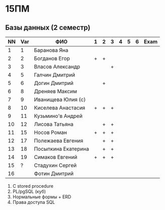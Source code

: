 # 15ПМ
## Базы данных (2 семестр)

| NN  | Var | ФИО                   | 1   | 2   | 3   | 4   | 5   | 6   | Exam     |
| --- | --- | --------------------- | --- | --- | --- | --- | --- | --- | -------- |
| 1   | 1   | Баранова Яна          |     |     |     |     |     |     |          |
| 2   | 2   | Богданов Егор         | +   | +   |     |     |     |     |          |
| 3   | 3   | Власов Александр      |     |     | +   |     |     |     |          |
| 4   | 5   | Галчин Дмитрий        |     |     |     |     |     |     |          |
| 5   | 6   | Догин Дмитрий         |     | +   |     |     |     |     |          |
| 6   | 8   | Дреняев Максим        |     |     |     |     |     |     |          |
| 7   | 9   | Иванищева Юлия (с)    |     |     |     |     |     |     |          |
| 8   | 10  | Киселева Анастасия    | +   | +   | +   |     |     |     |          |
| 9   | 11  | Кузьмино'в Андрей     |     |     |     |     |     |     |          |
| 10  | 12  | Лисова Татьяна        |     | +   | +   |     |     |     |          |
| 11  | 15  | Носов Роман           | +   | +   | +   |     |     |     |          |
| 12  | 17  | Полежаева Евгения     |     | +   | +   |     |     |     |          |
| 13  | 18  | Посыпкина Екатерина   |     | +   | +   |     |     |     |          |
| 14  | 19  | Симаков Евгений       | +   | +   | +   |     |     |     |          |
| 15  | ?   | Стадухин Сергей       |     |     |     |     |     |     |          |
| 16  |     | Фотин Дмитрий         |

1. C stored procedure
2. PL/pgSQL (куб)
3. Нормальные формы + ERD
4. Права доступа SQL
